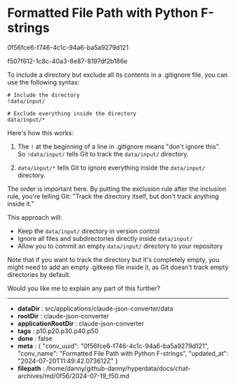 # Formatted File Path with Python F-strings

0f56fce6-f746-4c1c-94a6-ba5a9279d121

f507f612-1c8c-40a3-8e87-8197df2b186e

 To include a directory but exclude all its contents in a .gitignore file, you can use the following syntax:

```
# Include the directory
!data/input/

# Exclude everything inside the directory
data/input/*
```

Here's how this works:

1. The `!` at the beginning of a line in .gitignore means "don't ignore this". So `!data/input/` tells Git to track the `data/input/` directory.

2. `data/input/*` tells Git to ignore everything inside the `data/input/` directory.

The order is important here. By putting the exclusion rule after the inclusion rule, you're telling Git: "Track the directory itself, but don't track anything inside it."

This approach will:
- Keep the `data/input/` directory in version control
- Ignore all files and subdirectories directly inside `data/input/`
- Allow you to commit an empty `data/input/` directory to your repository

Note that if you want to track the directory but it's completely empty, you might need to add an empty .gitkeep file inside it, as Git doesn't track empty directories by default.

Would you like me to explain any part of this further?

---

* **dataDir** : src/applications/claude-json-converter/data
* **rootDir** : claude-json-converter
* **applicationRootDir** : claude-json-converter
* **tags** : p10.p20.p30.p40.p50
* **done** : false
* **meta** : {
  "conv_uuid": "0f56fce6-f746-4c1c-94a6-ba5a9279d121",
  "conv_name": "Formatted File Path with Python F-strings",
  "updated_at": "2024-07-20T11:49:42.073612Z"
}
* **filepath** : /home/danny/github-danny/hyperdata/docs/chat-archives/md/0f56/2024-07-19_f50.md